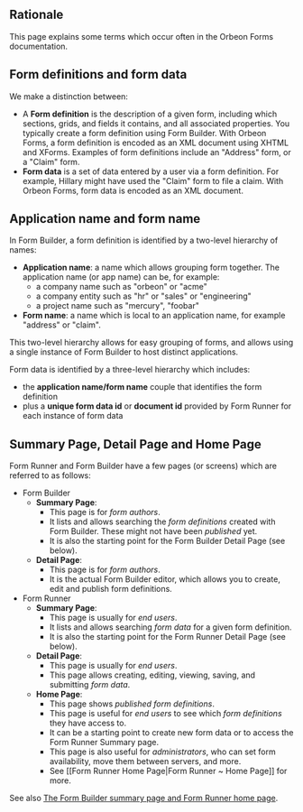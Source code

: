 

## Rationale

This page explains some terms which occur often in the Orbeon Forms documentation.

## Form definitions and form data

We make a distinction between:

* A __Form definition__ is the description of a given form, including which sections, grids, and fields it contains, and all associated properties. You typically create a form definition using Form Builder. With Orbeon Forms, a form definition is encoded as an XML document using XHTML and XForms. Examples of form definitions include an "Address" form, or a "Claim" form.
* __Form data__ is a set of data entered by a user via a form definition. For example, Hillary might have used the "Claim" form to file a claim. With Orbeon Forms, form data is encoded as an XML document.

## Application name and form name

In Form Builder, a form definition is identified by a two-level hierarchy of names:

- __Application name__: a name which allows grouping form together. The application name (or app name) can be, for example:
  - a company name such as "orbeon" or "acme"
  - a company entity such as "hr" or "sales" or "engineering"
  - a project name such as "mercury", "foobar"
- __Form name__: a name which is local to an application name, for example "address" or "claim".

This two-level hierarchy allows for easy grouping of forms, and allows using a single instance of Form Builder to host distinct applications.

Form data is identified by a three-level hierarchy which includes:

- the __application name/form name__ couple that identifies the form definition
- plus a __unique form data id__ or __document id__ provided by Form Runner for each instance of form data

## Summary Page, Detail Page and Home Page

Form Runner and Form Builder have a few pages (or screens) which are referred to as follows:

- Form Builder
  - __Summary Page__:
    - This page is for *form authors*.
    - It lists and allows searching the *form definitions* created with Form Builder. These might not have been *published* yet.
    - It is also the starting point for the Form Builder Detail Page (see below).
  - __Detail Page__:
    - This page is for *form authors*.
    - It is the actual Form Builder editor, which allows you to create, edit and publish form definitions.
- Form Runner
  - __Summary Page__:
    - This page is usually for *end users*.
    - It lists and allows searching *form data* for a given form definition.
    - It is also the starting point for the Form Runner Detail Page (see below).
  - __Detail Page__:
    - This page is usually for *end users*.
    - This page allows creating, editing, viewing, saving, and submitting *form data*.
  - __Home Page__:
    - This page shows *published form definitions*.
    - This page is useful for *end users* to see which *form definitions* they have access to.
    - It can be a starting point to create new form data or to access the Form Runner Summary page.
    - This page is also useful for *administrators*, who can set form availability, move them between servers, and more.
    - See [[Form Runner Home Page|Form Runner ~ Home Page]] for more.

See also [The Form Builder summary page and Form Runner home page](http://blog.orbeon.com/2014/06/the-form-builder-summary-page-and-form.html).
